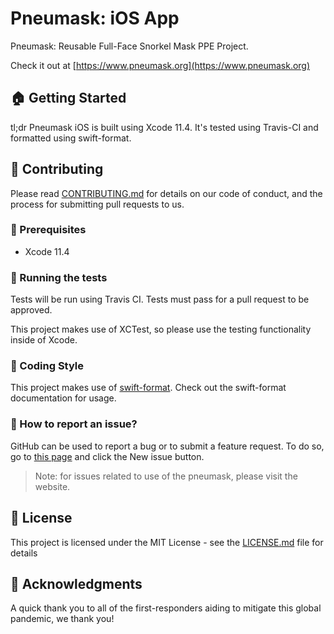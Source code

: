 # Pneumask: iOS App

Pneumask: Reusable Full-Face Snorkel Mask PPE Project.

Check it out at [https://www.pneumask.org](https://www.pneumask.org)

## 🏠 Getting Started

tl;dr Pneumask iOS is built using Xcode 11.4. It's tested using Travis-CI and formatted using swift-format.



## 👷‍ Contributing

Please read [CONTRIBUTING.md](https://gist.github.com/PurpleBooth/b24679402957c63ec426) for details on our code of conduct, and the process for submitting pull requests to us.

### 🚦 Prerequisites

- Xcode 11.4

### 🧪 Running the tests

Tests will be run using Travis CI. Tests must pass for a pull request to be approved.

This project makes use of XCTest, so please use the testing functionality inside of Xcode.

### 🥰 Coding Style

This project makes use of [swift-format](https://github.com/apple/swift-format#command-line-usage).
Check out the swift-format documentation for usage.

### 🐜 How to report an issue?

GitHub can be used to report a bug or to submit a feature request. To do so, go to [this page](https://github.com/JamesDale/pneumask-ios/issues) and click the New issue button.

> Note: for issues related to use of the pneumask, please visit the website.

## 📄 License

This project is licensed under the MIT License - see the [LICENSE.md](LICENSE.md) file for details

## 🙏 Acknowledgments

A quick thank you to all of the first-responders aiding to mitigate this global pandemic, we thank you!
